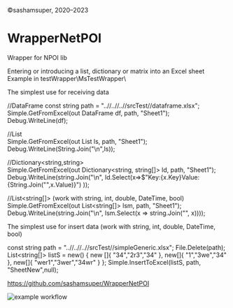 ©sashamsuper, 2020–2023
# WrapperNetPOI
Wrapper for NPOI lib

Entering or introducing a list, dictionary or matrix into an Excel sheet
Example in testWrapper\MsTestWrapper\

The simplest use for receiving data

//DataFrame
const string path = "..//..//..//srcTest//dataframe.xlsx";  
Simple.GetFromExcel(out DataFrame df, path, "Sheet1");  
Debug.WriteLine(df);  

//List<string>  
Simple.GetFromExcel(out List<string> ls, path, "Sheet1");  
Debug.WriteLine(String.Join("\n",ls));  

//Dictionary<string,string>  
Simple.GetFromExcel(out Dictionary<string, string[]> ld, path, "Sheet1");  
Debug.WriteLine(string.Join("\n", ld.Select(x=>$"Key:{x.Key}Value:{String.Join("",x.Value)}") ));

//List<string[]>  (work with string, int, double, DateTime, bool)
Simple.GetFromExcel(out List<string[]> lsm, path, "Sheet1");  
Debug.WriteLine(string.Join("\n", lsm.Select(x => string.Join("", x))));

The simplest use for insert data (work with string, int, double, DateTime, bool)

const string path = "..//..//..//srcTest//simpleGeneric.xlsx";
            File.Delete(path);
            List<string[]> listS = new()
            {
                new []{ "34","2r3","34" },
                new[]{ "1","3we","34" },
                new[]{ "wer1","3wer","34wr" }
            };
Simple.InsertToExcel(listS, path, "SheetNew",null);

https://github.com/sashamsuper/WrapperNetPOI  
  

![example workflow](https://github.com/sashamsuper/WrapperNetPOI/actions/workflows/dotnet.yml/badge.svg)

